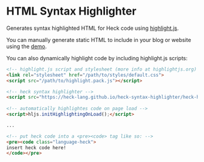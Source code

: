 # HTML Syntax Highlighter
Generates syntax highlighted HTML for Heck code using [highlight.js](https://highlight.js).

You can manually generate static HTML to include in your blog or website using the [demo](https://heck-lang.github.io/heck-syntax-highlighter).

You can also dynamically highlight code by including highlight.js scripts:

```html
<!-- highlight.js script and stylesheet (more info at highlightjs.org) -->
<link rel="stylesheet" href="/path/to/styles/default.css">
<script src="/path/to/highlight.pack.js"></script>

<!-- heck syntax highlighter -->
<script src="https://heck-lang.github.io/heck-syntax-highlighter/heck-highlight.js"></script>
  
<!-- automatically highlightes code on page load -->
<script>hljs.initHighlightingOnLoad();</script>

...

<!-- put heck code into a <pre><code> tag like so: -->
<pre><code class="language-heck">
insert heck code here!
</code></pre>
```

